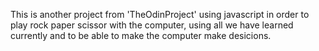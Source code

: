 This is another project from 'TheOdinProject' using javascript in order 
to play rock paper scissor with the computer, using all we have learned 
currently and to be able to make the computer make desicions.
